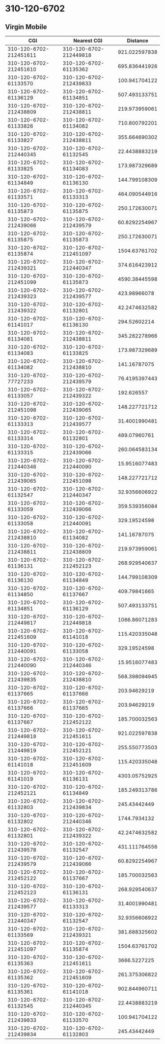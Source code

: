 # 310-120-6702
## Virgin Mobile


| CGI | Nearest CGI | Distance |
|-----|-------------|----------|
| 310-120-6702-212451611 | 310-120-6702-212449818 | 921.022597838 |
| 310-120-6702-212451610 | 310-120-6702-61135362 | 695.836441926 |
| 310-120-6702-61133570 | 310-120-6702-212439833 | 100.941704122 |
| 310-120-6702-61136129 | 310-120-6702-61134851 | 507.493133751 |
| 310-120-6702-212438809 | 310-120-6702-212438811 | 219.973959061 |
| 310-120-6702-61133826 | 310-120-6702-61134082 | 710.800792201 |
| 310-120-6702-61133827 | 310-120-6702-212438811 | 355.664690302 |
| 310-120-6702-212440345 | 310-120-6702-61132545 | 22.4438883219 |
| 310-120-6702-61133825 | 310-120-6702-61134083 | 173.987329689 |
| 310-120-6702-61134849 | 310-120-6702-61136130 | 144.799108309 |
| 310-120-6702-61133571 | 310-120-6702-61133313 | 464.090544916 |
| 310-120-6702-61135873 | 310-120-6702-61135875 | 250.172630071 |
| 310-120-6702-212439066 | 310-120-6702-212439579 | 60.8292254967 |
| 310-120-6702-61135875 | 310-120-6702-61135873 | 250.172630071 |
| 310-120-6702-61135874 | 310-120-6702-212451097 | 1504.63761702 |
| 310-120-6702-212439321 | 310-120-6702-212440347 | 374.616423912 |
| 310-120-6702-212451099 | 310-120-6702-61135873 | 4590.38445598 |
| 310-120-6702-212439323 | 310-120-6702-212439577 | 423.98966078 |
| 310-120-6702-212439322 | 310-120-6702-61132801 | 42.2474632582 |
| 310-120-6702-61141017 | 310-120-6702-61136130 | 294.52602214 |
| 310-120-6702-61134081 | 310-120-6702-212438811 | 345.282278966 |
| 310-120-6702-61134083 | 310-120-6702-61133825 | 173.987329689 |
| 310-120-6702-61134082 | 310-120-6702-212438810 | 141.16787075 |
| 310-120-6702-77727233 | 310-120-6702-212439579 | 76.4195397443 |
| 310-120-6702-61133057 | 310-120-6702-212439322 | 192.626557 |
| 310-120-6702-212451098 | 310-120-6702-212439065 | 148.227721712 |
| 310-120-6702-61133313 | 310-120-6702-212439577 | 31.4001990481 |
| 310-120-6702-61133314 | 310-120-6702-61132801 | 489.07960761 |
| 310-120-6702-61133315 | 310-120-6702-212439066 | 260.064583134 |
| 310-120-6702-212440346 | 310-120-6702-212440090 | 15.9516077483 |
| 310-120-6702-212439065 | 310-120-6702-212451098 | 148.227721712 |
| 310-120-6702-61132547 | 310-120-6702-212440347 | 32.9356606922 |
| 310-120-6702-61133059 | 310-120-6702-212439066 | 359.539356084 |
| 310-120-6702-61133058 | 310-120-6702-212440091 | 329.19524598 |
| 310-120-6702-212438810 | 310-120-6702-61134082 | 141.16787075 |
| 310-120-6702-212438811 | 310-120-6702-212438809 | 219.973959061 |
| 310-120-6702-61136131 | 310-120-6702-212452123 | 268.929540637 |
| 310-120-6702-61136130 | 310-120-6702-61134849 | 144.799108309 |
| 310-120-6702-61134850 | 310-120-6702-61137667 | 409.79841665 |
| 310-120-6702-61134851 | 310-120-6702-61136129 | 507.493133751 |
| 310-120-6702-212449817 | 310-120-6702-212449818 | 1066.86071283 |
| 310-120-6702-212451609 | 310-120-6702-61141018 | 115.420335048 |
| 310-120-6702-212440091 | 310-120-6702-61133058 | 329.19524598 |
| 310-120-6702-212440090 | 310-120-6702-212440346 | 15.9516077483 |
| 310-120-6702-212439835 | 310-120-6702-212438810 | 568.398094945 |
| 310-120-6702-61137665 | 310-120-6702-61137666 | 203.94629219 |
| 310-120-6702-61137666 | 310-120-6702-61137665 | 203.94629219 |
| 310-120-6702-61137667 | 310-120-6702-212452122 | 185.700032563 |
| 310-120-6702-212449818 | 310-120-6702-212451611 | 921.022597838 |
| 310-120-6702-212449819 | 310-120-6702-212452121 | 255.550773503 |
| 310-120-6702-61141018 | 310-120-6702-212451609 | 115.420335048 |
| 310-120-6702-61141019 | 310-120-6702-61136131 | 4303.05752925 |
| 310-120-6702-212452121 | 310-120-6702-61134849 | 185.249313786 |
| 310-120-6702-61132803 | 310-120-6702-212439834 | 245.43442449 |
| 310-120-6702-61132802 | 310-120-6702-212440346 | 1744.7934132 |
| 310-120-6702-61132801 | 310-120-6702-212439322 | 42.2474632582 |
| 310-120-6702-212439578 | 310-120-6702-61132547 | 431.111764556 |
| 310-120-6702-212439579 | 310-120-6702-212439066 | 60.8292254967 |
| 310-120-6702-212452122 | 310-120-6702-61137667 | 185.700032563 |
| 310-120-6702-212452123 | 310-120-6702-61136131 | 268.929540637 |
| 310-120-6702-212439577 | 310-120-6702-61133313 | 31.4001990481 |
| 310-120-6702-212440347 | 310-120-6702-61132547 | 32.9356606922 |
| 310-120-6702-61133569 | 310-120-6702-212439321 | 381.688325602 |
| 310-120-6702-212451097 | 310-120-6702-61135874 | 1504.63761702 |
| 310-120-6702-61135363 | 310-120-6702-212451611 | 3666.5227225 |
| 310-120-6702-61135362 | 310-120-6702-212451609 | 261.375306822 |
| 310-120-6702-61135361 | 310-120-6702-61141018 | 902.844960711 |
| 310-120-6702-61132545 | 310-120-6702-212440345 | 22.4438883219 |
| 310-120-6702-212439833 | 310-120-6702-61133570 | 100.941704122 |
| 310-120-6702-212439834 | 310-120-6702-61132803 | 245.43442449 |
